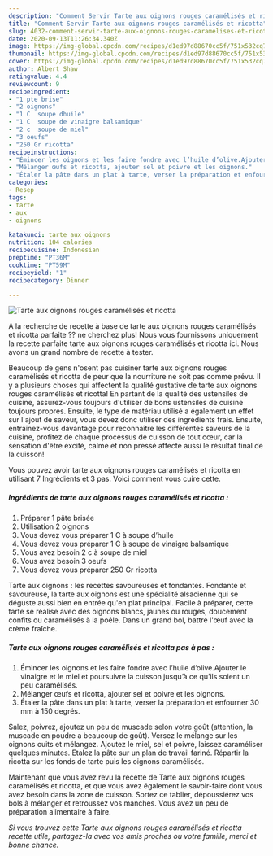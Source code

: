 ```yaml
---
description: "Comment Servir Tarte aux oignons rouges caramélisés et ricotta"
title: "Comment Servir Tarte aux oignons rouges caramélisés et ricotta"
slug: 4032-comment-servir-tarte-aux-oignons-rouges-caramelises-et-ricotta
date: 2020-09-13T11:26:34.340Z
image: https://img-global.cpcdn.com/recipes/d1ed97d88670cc5f/751x532cq70/tarte-aux-oignons-rouges-caramelises-et-ricotta-photo-principale-de-la-recette.jpg
thumbnail: https://img-global.cpcdn.com/recipes/d1ed97d88670cc5f/751x532cq70/tarte-aux-oignons-rouges-caramelises-et-ricotta-photo-principale-de-la-recette.jpg
cover: https://img-global.cpcdn.com/recipes/d1ed97d88670cc5f/751x532cq70/tarte-aux-oignons-rouges-caramelises-et-ricotta-photo-principale-de-la-recette.jpg
author: Albert Shaw
ratingvalue: 4.4
reviewcount: 9
recipeingredient:
- "1 pte brise"
- "2 oignons"
- "1 C  soupe dhuile"
- "1 C  soupe de vinaigre balsamique"
- "2 c  soupe de miel"
- "3 oeufs"
- "250 Gr ricotta"
recipeinstructions:
- "Émincer les oignons et les faire fondre avec l’huile d’olive.Ajouter le vinaigre et le miel et poursuivre la cuisson jusqu’à ce qu’ils soient un peu caramélisés."
- "Mélanger œufs et ricotta, ajouter sel et poivre et les oignons."
- "Étaler la pâte dans un plat à tarte, verser la préparation et enfourner 30 mm à 150 degrés."
categories:
- Resep
tags:
- tarte
- aux
- oignons

katakunci: tarte aux oignons 
nutrition: 104 calories
recipecuisine: Indonesian
preptime: "PT36M"
cooktime: "PT59M"
recipeyield: "1"
recipecategory: Dinner

---
```



![Tarte aux oignons rouges caramélisés et ricotta](https://img-global.cpcdn.com/recipes/d1ed97d88670cc5f/751x532cq70/tarte-aux-oignons-rouges-caramelises-et-ricotta-photo-principale-de-la-recette.jpg)

A la recherche de recette à base de tarte aux oignons rouges caramélisés et ricotta parfaite ?? ne cherchez plus! Nous vous fournissons uniquement la recette parfaite tarte aux oignons rouges caramélisés et ricotta ici. Nous avons un grand nombre de recette à tester.

Beaucoup de gens n'osent pas cuisiner tarte aux oignons rouges caramélisés et ricotta de peur que la nourriture ne soit pas comme prévu. Il y a plusieurs choses qui affectent la qualité gustative de tarte aux oignons rouges caramélisés et ricotta! En partant de la qualité des ustensiles de cuisine, assurez-vous toujours d'utiliser de bons ustensiles de cuisine toujours propres. Ensuite, le type de matériau utilisé a également un effet sur l'ajout de saveur, vous devez donc utiliser des ingrédients frais. Ensuite, entraînez-vous davantage pour reconnaître les différentes saveurs de la cuisine, profitez de chaque processus de cuisson de tout cœur, car la sensation d'être excité, calme et non pressé affecte aussi le résultat final de la cuisson!

<!--inarticleads1-->

Vous pouvez avoir tarte aux oignons rouges caramélisés et ricotta en utilisant 7 Ingrédients et 3 pas. Voici comment vous cuire cette.

##### Ingrédients de tarte aux oignons rouges caramélisés et ricotta :

1. Préparer 1 pâte brisée
1. Utilisation 2 oignons
1. Vous devez vous préparer 1 C à soupe d’huile
1. Vous devez vous préparer 1 C à soupe de vinaigre balsamique
1. Vous avez besoin 2 c à soupe de miel
1. Vous avez besoin 3 oeufs
1. Vous devez vous préparer 250 Gr ricotta


Tarte aux oignons : les recettes savoureuses et fondantes. Fondante et savoureuse, la tarte aux oignons est une spécialité alsacienne qui se déguste aussi bien en entrée qu&#39;en plat principal. Facile à préparer, cette tarte se réalise avec des oignons blancs, jaunes ou rouges, doucement confits ou caramélisés à la poêle. Dans un grand bol, battre l&#39;œuf avec la crème fraîche. 

<!--inarticleads2-->

##### Tarte aux oignons rouges caramélisés et ricotta pas à pas :

1. Émincer les oignons et les faire fondre avec l’huile d’olive.Ajouter le vinaigre et le miel et poursuivre la cuisson jusqu’à ce qu’ils soient un peu caramélisés.
1. Mélanger œufs et ricotta, ajouter sel et poivre et les oignons.
1. Étaler la pâte dans un plat à tarte, verser la préparation et enfourner 30 mm à 150 degrés.


Salez, poivrez, ajoutez un peu de muscade selon votre goût (attention, la muscade en poudre a beaucoup de goût). Versez le mélange sur les oignons cuits et mélangez. Ajoutez le miel, sel et poivre, laissez caraméliser quelques minutes. Etalez la pâte sur un plan de travail fariné. Répartir la ricotta sur les fonds de tarte puis les oignons caramélisés. 

<!--inarticleads1-->

<p>
Maintenant que vous avez revu la recette de Tarte aux oignons rouges caramélisés et ricotta, et que vous avez également le savoir-faire dont vous avez besoin dans la zone de cuisson. Sortez ce tablier, dépoussiérez vos bols à mélanger et retroussez vos manches. Vous avez un peu de préparation alimentaire à faire.
</p>

<p>
<i>Si vous trouvez cette Tarte aux oignons rouges caramélisés et ricotta recette utile, partagez-la avec vos amis proches ou votre famille, merci et bonne chance.</i>
</p>

